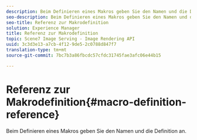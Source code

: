 ```yaml
---
description: Beim Definieren eines Makros geben Sie den Namen und die Definition an.
seo-description: Beim Definieren eines Makros geben Sie den Namen und die Definition an.
seo-title: Referenz zur Makrodefinition
solution: Experience Manager
title: Referenz zur Makrodefinition
topic: Scene7 Image Serving - Image Rendering API
uuid: 3c3d3e13-a7cb-4f12-9de5-2c0788d847f7
translation-type: tm+mt
source-git-commit: 7bc7b3a86fbcdc57cfdc31745fae3afc06e44b15

---
```



# Referenz zur Makrodefinition{#macro-definition-reference}

Beim Definieren eines Makros geben Sie den Namen und die Definition an.

